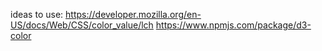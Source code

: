 ideas to use:
https://developer.mozilla.org/en-US/docs/Web/CSS/color_value/lch
https://www.npmjs.com/package/d3-color

